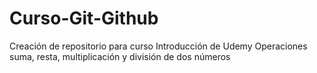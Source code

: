 # Curso-Git-Github
Creación de repositorio para curso Introducción de Udemy
Operaciones suma, resta, multiplicación y división de dos números
